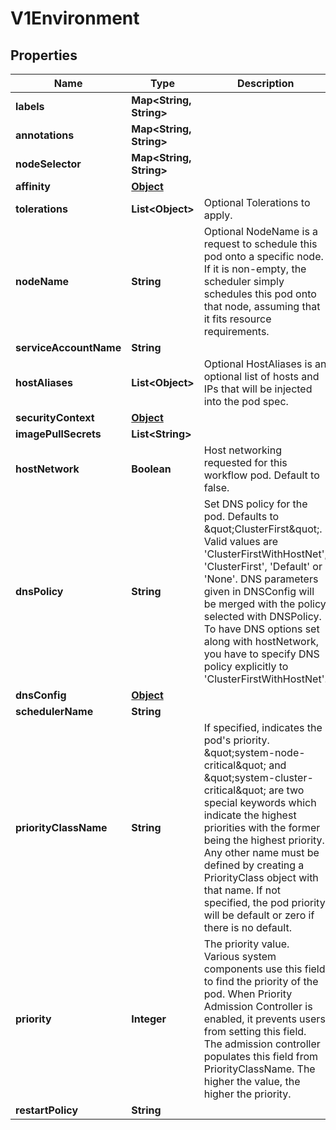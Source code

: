 

# V1Environment

## Properties

Name | Type | Description | Notes
------------ | ------------- | ------------- | -------------
**labels** | **Map&lt;String, String&gt;** |  |  [optional]
**annotations** | **Map&lt;String, String&gt;** |  |  [optional]
**nodeSelector** | **Map&lt;String, String&gt;** |  |  [optional]
**affinity** | [**Object**](.md) |  |  [optional]
**tolerations** | **List&lt;Object&gt;** | Optional Tolerations to apply. |  [optional]
**nodeName** | **String** | Optional NodeName is a request to schedule this pod onto a specific node. If it is non-empty, the scheduler simply schedules this pod onto that node, assuming that it fits resource requirements. |  [optional]
**serviceAccountName** | **String** |  |  [optional]
**hostAliases** | **List&lt;Object&gt;** | Optional HostAliases is an optional list of hosts and IPs that will be injected into the pod spec. |  [optional]
**securityContext** | [**Object**](.md) |  |  [optional]
**imagePullSecrets** | **List&lt;String&gt;** |  |  [optional]
**hostNetwork** | **Boolean** | Host networking requested for this workflow pod. Default to false. |  [optional]
**dnsPolicy** | **String** | Set DNS policy for the pod. Defaults to \&quot;ClusterFirst\&quot;. Valid values are &#39;ClusterFirstWithHostNet&#39;, &#39;ClusterFirst&#39;, &#39;Default&#39; or &#39;None&#39;. DNS parameters given in DNSConfig will be merged with the policy selected with DNSPolicy. To have DNS options set along with hostNetwork, you have to specify DNS policy explicitly to &#39;ClusterFirstWithHostNet&#39;. |  [optional]
**dnsConfig** | [**Object**](.md) |  |  [optional]
**schedulerName** | **String** |  |  [optional]
**priorityClassName** | **String** | If specified, indicates the pod&#39;s priority. \&quot;system-node-critical\&quot; and \&quot;system-cluster-critical\&quot; are two special keywords which indicate the highest priorities with the former being the highest priority. Any other name must be defined by creating a PriorityClass object with that name. If not specified, the pod priority will be default or zero if there is no default. |  [optional]
**priority** | **Integer** | The priority value. Various system components use this field to find the priority of the pod. When Priority Admission Controller is enabled, it prevents users from setting this field. The admission controller populates this field from PriorityClassName. The higher the value, the higher the priority. |  [optional]
**restartPolicy** | **String** |  |  [optional]



